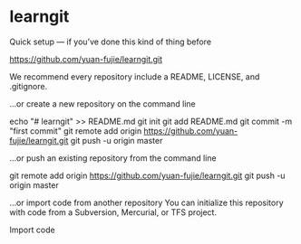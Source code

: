 # learngit

Quick setup — if you’ve done this kind of thing before

https://github.com/yuan-fujie/learngit.git

We recommend every repository include a README, LICENSE, and .gitignore.

…or create a new repository on the command line

echo "# learngit" >> README.md
git init
git add README.md
git commit -m "first commit"
git remote add origin https://github.com/yuan-fujie/learngit.git
git push -u origin master

…or push an existing repository from the command line

git remote add origin https://github.com/yuan-fujie/learngit.git
git push -u origin master

…or import code from another repository
You can initialize this repository with code from a Subversion, Mercurial, or TFS project.

Import code
